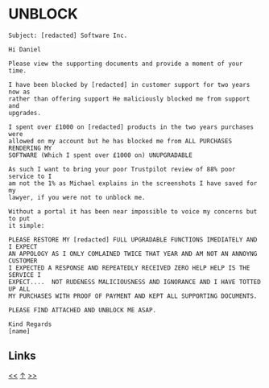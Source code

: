 # UNBLOCK

    Subject: [redacted] Software Inc.

    Hi Daniel

    Please view the supporting documents and provide a moment of your time.

    I have been blocked by [redacted] in customer support for two years now as
    rather than offering support He maliciously blocked me from support and
    upgrades.

    I spent over £1000 on [redacted] products in the two years purchases were
    allowed on my account but he has blocked me from ALL PURCHASES RENDERING MY
    SOFTWARE (Which I spent over £1000 on) UNUPGRADABLE

    As such I want to bring your poor Trustpilot review of 88% poor service to I
    am not the 1% as Michael explains in the screenshots I have saved for my
    lawyer, if you were not to unblock me.

    Without a portal it has been near impossible to voice my concerns but to put
    it simple:

    PLEASE RESTORE MY [redacted] FULL UPGRADABLE FUNCTIONS IMEDIATELY AND I EXPECT
    AN APPOLOGY AS I ONLY COMLAINED TWICE THAT YEAR AND AM NOT AN ANNOYNG CUSTOMER
    I EXPECTED A RESPONSE AND REPEATEDLY RECEIVED ZERO HELP HELP IS THE SERVICE I
    EXPECT....  NOT RUDENESS MALICIOUSNESS AND IGNORANCE AND I HAVE TOTTED UP ALL
    MY PURCHASES WITH PROOF OF PAYMENT AND KEPT ALL SUPPORTING DOCUMENTS.

    PLEASE FIND ATTACHED AND UNBLOCK ME ASAP.

    Kind Regards
    [name]
## Links

[<<](2022-09-08.md) [↑](../) [>>](2022-10-30.md)

